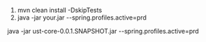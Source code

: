 1. mvn clean install -DskipTests
2. java -jar your.jar --spring.profiles.active=prd


java -jar ust-core-0.0.1.SNAPSHOT.jar --spring.profiles.active=prd




